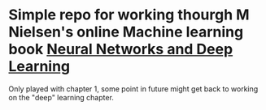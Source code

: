 # Simple repo for working thourgh M Nielsen's online Machine learning book [Neural Networks and Deep Learning](http://neuralnetworksanddeeplearning.com/)



Only played with chapter 1,  some point in future might get back to working on the "deep" learning chapter.  

